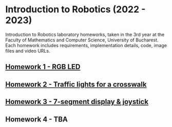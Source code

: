 # Introduction to Robotics (2022 - 2023)

Introduction to Robotics laboratory homeworks, taken in the 3rd year at the Faculty of Mathematics and Computer Science, University of Bucharest. Each homework includes requirements, implementation details, code, image files and video URLs.

## [Homework 1 - RGB LED](./homework_1/)

## [Homework 2 - Traffic lights for a crosswalk](./homework_2/)

## [Homework 3 - 7-segment display & joystick](./homework_3/)

## Homework 4 - TBA
